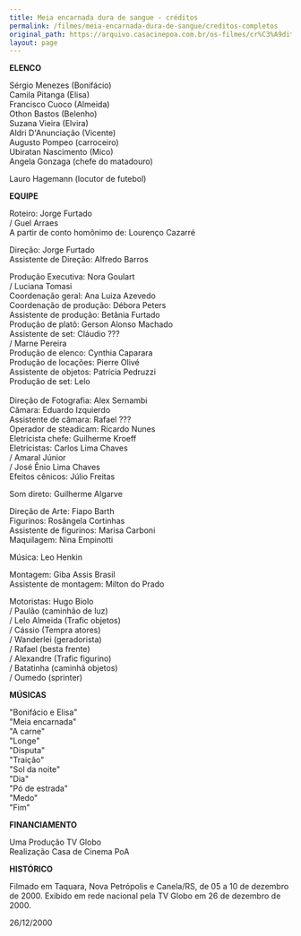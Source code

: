 ```yaml
---
title: Meia encarnada dura de sangue - créditos
permalink: /filmes/meia-encarnada-dura-de-sangue/creditos-completos
original_path: https://arquivo.casacinepoa.com.br/os-filmes/cr%C3%A9ditos/meia-encarnada-dura-de-sangue.html
layout: page
---
```

**ELENCO**

Sérgio Menezes (Bonifácio)\
Camila Pitanga (Elisa)\
Francisco Cuoco (Almeida)\
Othon Bastos (Belenho)\
Suzana Vieira (Elvira)\
Aldri D'Anunciação (Vicente)\
Augusto Pompeo (carroceiro)\
Ubiratan Nascimento (Mico)\
Angela Gonzaga (chefe do matadouro)

Lauro Hagemann (locutor de futebol)

**EQUIPE**

Roteiro: Jorge Furtado\
/ Guel Arraes\
A partir de conto homônimo de: Lourenço Cazarré

Direção: Jorge Furtado\
Assistente de Direção: Alfredo Barros

Produção Executiva: Nora Goulart\
/ Luciana Tomasi\
Coordenação geral: Ana Luiza Azevedo\
Coordenação de produção: Débora Peters\
Assistente de produção: Betânia Furtado\
Produção de platô: Gerson Alonso Machado\
Assistente de set: Cláudio ???\
/ Marne Pereira\
Produção de elenco: Cynthia Caparara\
Produção de locações: Pierre Olivé\
Assistente de objetos: Patrícia Pedruzzi\
Produção de set: Lelo\
 \
Direção de Fotografia: Alex Sernambi\
Câmara: Eduardo Izquierdo\
Assistente de câmara: Rafael ???\
Operador de steadicam: Ricardo Nunes\
Eletricista chefe: Guilherme Kroeff\
Eletricistas: Carlos Lima Chaves\
/ Amaral Júnior\
/ José Ênio Lima Chaves\
Efeitos cênicos: Júlio Freitas

Som direto: Guilherme Algarve

Direção de Arte: Fiapo Barth\
Figurinos: Rosângela Cortinhas\
Assistente de figurinos: Marisa Carboni\
Maquilagem: Nina Empinotti

Música: Leo Henkin

Montagem: Giba Assis Brasil\
Assistente de montagem: Milton do Prado

Motoristas: Hugo Biolo\
/ Paulão (caminhão de luz)\
/ Lelo Almeida (Trafic objetos)\
/ Cássio (Tempra atores)\
/ Wanderlei (geradorista)\
/ Rafael (besta frente)\
/ Alexandre (Trafic figurino)\
/ Batatinha (caminhã objetos)\
/ Oumedo (sprinter)

**MÚSICAS**

"Bonifácio e Elisa"\
"Meia encarnada"\
"A carne"\
"Longe"\
"Disputa"\
"Traição"\
"Sol da noite"\
"Dia"\
"Pó de estrada"\
"Medo"\
"Fim"

**FINANCIAMENTO**

Uma Produção TV Globo\
Realização Casa de Cinema PoA

**HISTÓRICO**

Filmado em Taquara, Nova Petrópolis e Canela/RS, de 05 a 10 de dezembro de 2000. Exibido em rede nacional pela TV Globo em 26 de dezembro de 2000.

26/12/2000